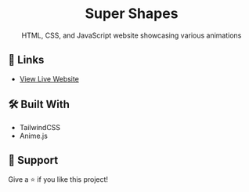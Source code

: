 <h1 align="center">Super Shapes</h1>

<p align="center">HTML, CSS, and JavaScript website showcasing various animations</p>

## 🔗 Links

- [View Live Website](https://andrey-mitko.github.io/Super-Shapes/ "Live View")

## 🛠 Built With

- TailwindCSS
- Anime.js

## 🤝 Support

Give a ⭐️ if you like this project!
